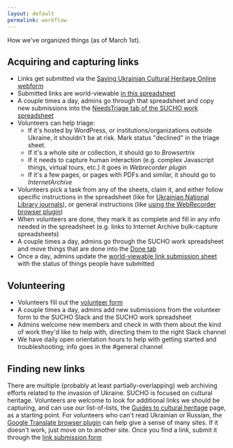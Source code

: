 ```yaml
---
layout: default
permalink: workflow
---
```


How we've organized things (as of March 1st).

## Acquiring and capturing links

- Links get submitted via the [Saving Ukrainian Cultural Heritage Online webform](https://docs.google.com/forms/d/e/1FAIpQLSffa64-l6qXqEumAcf38OEOrTFeYZEmF531PNv9ZgzNFbcgxQ/viewform)
- Submitted links are world-viewable [in this spreadsheet](https://docs.google.com/spreadsheets/d/1Rf0sQ3OB7tirk1xKiaa52lzV9ZTCDkx7eiuK5EXj6l8/edit#gid=336731417)
- A couple times a day, admins go through that spreadsheet and copy new submissions into the [NeedsTriage tab of the SUCHO work spreadsheet](https://docs.google.com/spreadsheets/d/1kGScdU9df7T2QS9RnM_qvciT04Y1tmBiGVH-XD1E4l0/edit#gid=73136244)
- Volunteers can help triage:
  - If it's hosted by WordPress, or institutions/organizations outside Ukraine, it shouldn't be at risk. Mark status "declined" in the triage sheet.
  - If it's a whole site or collection, it should go to *Browsertrix*
  - If it needs to capture human interaction (e.g. complex Javascript things, virtual tours, etc.) it goes in *Webrecorder plugin*
  - If it's a few pages, or pages with PDFs and similar, it should go to *InternetArchive*
- Volunteers pick a task from any of the sheets, claim it, and either follow specific instructions in the spreadsheet (like for [Ukrainian National Library journals](/nbuv-journals)), or general instructions (like [using the WebRecorder browser plugin](webrecorder-plugin-instructions))
- When volunteers are done, they mark it as complete and fill in any info needed in the spreadsheet (e.g. links to Internet Archive bulk-capture spreadsheets)
- A couple times a day, admins go through the SUCHO work spreadsheet and move things that are done into the [Done tab](https://docs.google.com/spreadsheets/d/1kGScdU9df7T2QS9RnM_qvciT04Y1tmBiGVH-XD1E4l0/edit#gid=332157149)
- Once a day, admins update the [world-viewable link submission sheet](https://docs.google.com/spreadsheets/d/1Rf0sQ3OB7tirk1xKiaa52lzV9ZTCDkx7eiuK5EXj6l8/edit#gid=336731417) with the status of things people have submitted

## Volunteering

- Volunteers fill out the [volunteer form](https://docs.google.com/forms/d/e/1FAIpQLSc6KbhtEOI8zKsQmKT_waE1XlYEF1E6t-HzJ7Gc1EBfMvMg_A/viewform)
- A couple times a day, admins add new submissions from the volunteer form to the SUCHO Slack and the SUCHO work spreadsheet
- Admins welcome new members and check in with them about the kind of work they'd like to help with, directing them to the right Slack channel
- We have daily open orientation hours to help with getting started and troubleshooting; info goes in the #general channel

## Finding new links

There are multiple (probably at least partially-overlapping) web archiving efforts related to the invasion of Ukraine. SUCHO is focused on cultural heritage. Volunteers are welcome to look for additional links we should be capturing, and can use our list-of-lists, the [Guides to cultural heritage](https://www.sucho.org/cultural-heritage) page, as a starting point. For volunteers who can't read Ukrainian or Russian, the [Google Translate browser plugin](https://chrome.google.com/webstore/detail/google-translate/aapbdbdomjkkjkaonfhkkikfgjllcleb/RK%3D2/RS%3DBBFW_pnWkPY0xPMYsAZI5xOgQEE-) can help give a sense of many sites. If it doesn't work, just move on to another site. Once you find a link, submit it through the [link submission form](https://docs.google.com/forms/d/e/1FAIpQLSffa64-l6qXqEumAcf38OEOrTFeYZEmF531PNv9ZgzNFbcgxQ/viewform)